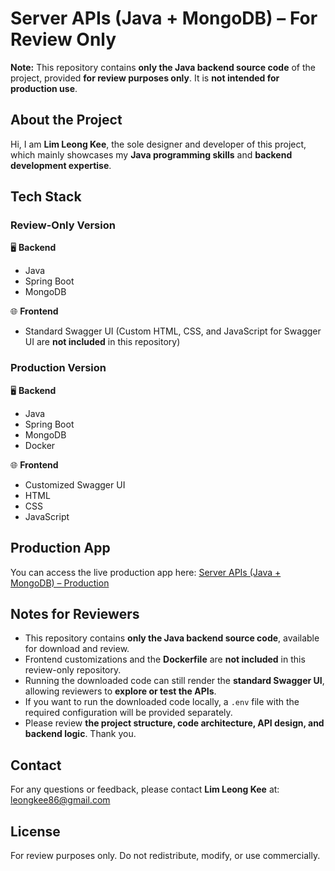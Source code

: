# Server APIs (Java + MongoDB) – For Review Only

**Note:** This repository contains **only the Java backend source code** of the project, provided **for review purposes only**. It is **not intended for production use**.

## About the Project

Hi, I am **Lim Leong Kee**, the sole designer and developer of this project, which mainly showcases my **Java programming skills** and **backend development expertise**.

## Tech Stack

### Review-Only Version

🖥️ **Backend**
- Java
- Spring Boot
- MongoDB

🌐 **Frontend**
- Standard Swagger UI
  (Custom HTML, CSS, and JavaScript for Swagger UI are **not included** in this repository)

### Production Version

🖥️ **Backend**
- Java
- Spring Boot
- MongoDB
- Docker

🌐 **Frontend**
- Customized Swagger UI
- HTML
- CSS
- JavaScript

## Production App

You can access the live production app here:
<a href="https://leongkee-java-rest-api-docker.onrender.com/index.html" target="_blank">Server APIs (Java + MongoDB) – Production</a>

## Notes for Reviewers

- This repository contains **only the Java backend source code**, available for download and review.
- Frontend customizations and the **Dockerfile** are **not included** in this review-only repository.
- Running the downloaded code can still render the **standard Swagger UI**, allowing reviewers to **explore or test the APIs**.
- If you want to run the downloaded code locally, a `.env` file with the required configuration will be provided separately.
- Please review **the project structure, code architecture, API design, and backend logic**. Thank you.

## Contact

For any questions or feedback, please contact **Lim Leong Kee** at: leongkee86@gmail.com

## License

For review purposes only. Do not redistribute, modify, or use commercially.
